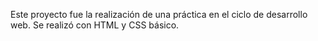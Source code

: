 Este proyecto fue la realización de una práctica en el ciclo de desarrollo web.
Se realizó con HTML y CSS básico.


